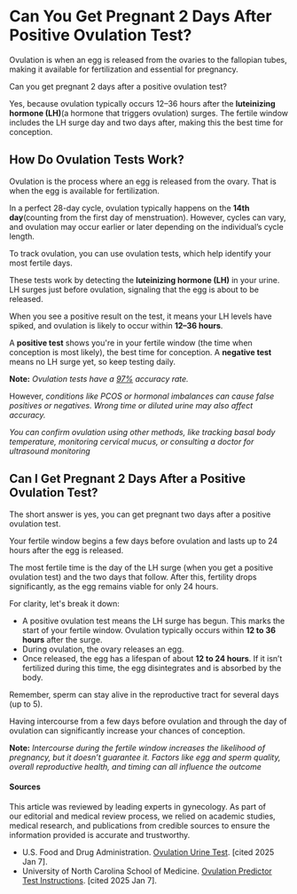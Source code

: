 # Can You Get Pregnant 2 Days After Positive Ovulation Test?

Ovulation is when an egg is released from the ovaries to the fallopian tubes, making it available for fertilization and essential for pregnancy.

Can you get pregnant 2 days after a positive ovulation test?

Yes, because ovulation typically occurs 12–36 hours after the **luteinizing hormone (LH)**(a hormone that triggers ovulation) surges. The fertile window includes the LH surge day and two days after, making this the best time for conception.

## How Do Ovulation Tests Work?

Ovulation is the process where an egg is released from the ovary. That is when the egg is available for fertilization.

In a perfect 28-day cycle, ovulation typically happens on the **14th day**(counting from the first day of menstruation). However, cycles can vary, and ovulation may occur earlier or later depending on the individual’s cycle length.

To track ovulation, you can use ovulation tests, which help identify your most fertile days.

These tests work by detecting the **luteinizing hormone (LH)** in your urine. LH surges just before ovulation, signaling that the egg is about to be released.

When you see a positive result on the test, it means your LH levels have spiked, and ovulation is likely to occur within **12–36 hours**.

A **positive test** shows you're in your fertile window (the time when conception is most likely), the best time for conception. A **negative test** means no LH surge yet, so keep testing daily.

**Note:** _Ovulation tests have a_ [_97%_](https://pmc.ncbi.nlm.nih.gov/articles/PMC5689497/) _accuracy rate._

However, _conditions like_ _PCOS_ _or hormonal imbalances can cause false positives or negatives. Wrong time or diluted urine may also affect accuracy._

_You can confirm ovulation using other methods, like tracking basal body temperature, monitoring cervical mucus, or consulting a doctor for ultrasound monitoring_

## Can I Get Pregnant 2 Days After a Positive Ovulation Test?

The short answer is yes, you can get pregnant two days after a positive ovulation test.

Your fertile window begins a few days before ovulation and lasts up to 24 hours after the egg is released.

The most fertile time is the day of the LH surge (when you get a positive ovulation test) and the two days that follow. After this, fertility drops significantly, as the egg remains viable for only 24 hours.

For clarity, let's break it down:

- A positive ovulation test means the LH surge has begun. This marks the start of your fertile window. Ovulation typically occurs within **12 to 36 hours** after the surge.
- During ovulation, the ovary releases an egg.
- Once released, the egg has a lifespan of about **12 to 24 hours**. If it isn’t fertilized during this time, the egg disintegrates and is absorbed by the body.

Remember, sperm can stay alive in the reproductive tract for several days (up to 5).

Having intercourse from a few days before ovulation and through the day of ovulation can significantly increase your chances of conception.

**Note:** _Intercourse during the fertile window increases the likelihood of pregnancy, but it doesn’t guarantee it. Factors like egg and sperm quality, overall reproductive health, and timing can all influence the outcome_

#### Sources

This article was reviewed by leading experts in gynecology. As part of our editorial and medical review process, we relied on academic studies, medical research, and publications from credible sources to ensure the information provided is accurate and trustworthy.

- U.S. Food and Drug Administration. [Ovulation Urine Test](https://www.fda.gov/medical-devices/home-use-tests/ovulation-urine-test). \[cited 2025 Jan 7\].
- University of North Carolina School of Medicine. [Ovulation Predictor Test Instructions](https://www.med.unc.edu/timetoconceive/study-participant-resources/ovulation-predictor-test-instructions/). \[cited 2025 Jan 7\].